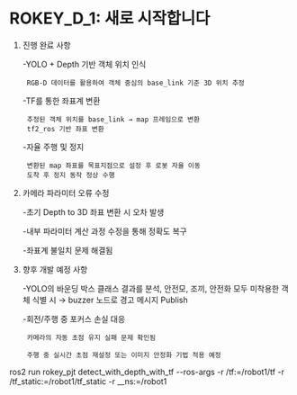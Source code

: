 # ROKEY_D_1: 새로 시작합니다

1. 진행 완료 사항
   
    -YOLO + Depth 기반 객체 위치 인식
   
        RGB-D 데이터를 활용하여 객체 중심의 base_link 기준 3D 위치 추정
   
    -TF를 통한 좌표계 변환
   
        추정된 객체 위치를 base_link → map 프레임으로 변환
        tf2_ros 기반 좌표 변환
   
    -자율 주행 및 정지
   
        변환된 map 좌표를 목표지점으로 설정 후 로봇 자율 이동
        도착 후 정지 동작 정상 수행
        
3. 카메라 파라미터 오류 수정
   
    -초기 Depth to 3D 좌표 변환 시 오차 발생
   
    -내부 파라미터 계산 과정 수정을 통해 정확도 복구
   
    -좌표계 불일치 문제 해결됨

5. 향후 개발 예정 사항
   
    -YOLO의 바운딩 박스 클래스 결과를 분석, 안전모, 조끼, 안전화 모두 미착용한 객체 식별 시
         → buzzer 노드로 경고 메시지 Publish

    -회전/주행 중 포커스 손실 대응
   
        카메라의 자동 초점 유지 실패 문제 확인됨
   
        주행 중 실시간 초점 재설정 또는 이미지 안정화 기법 적용 예정


ros2 run rokey_pjt detect_with_depth_with_tf --ros-args -r /tf:=/robot1/tf -r /tf_static:=/robot1/tf_static -r __ns:=/robot1
